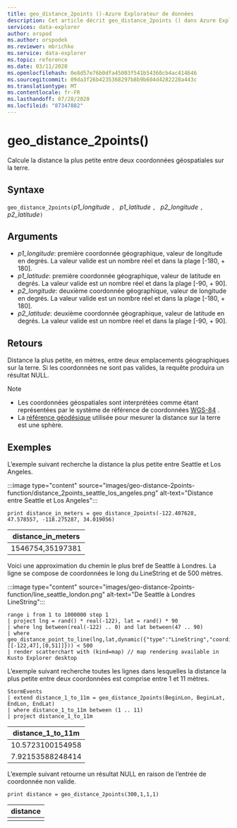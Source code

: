 ```yaml
---
title: geo_distance_2points ()-Azure Explorateur de données
description: Cet article décrit geo_distance_2points () dans Azure Explorateur de données.
services: data-explorer
author: orspod
ms.author: orspodek
ms.reviewer: mbrichko
ms.service: data-explorer
ms.topic: reference
ms.date: 03/11/2020
ms.openlocfilehash: 0e8d57e76b0dfa45003f541b54360cb4ac414646
ms.sourcegitcommit: 09da3f26b4235368297b8b9b604d4282228a443c
ms.translationtype: MT
ms.contentlocale: fr-FR
ms.lasthandoff: 07/28/2020
ms.locfileid: "87347882"
---
```

# <a name="geo_distance_2points"></a>geo_distance_2points()

Calcule la distance la plus petite entre deux coordonnées géospatiales sur la terre.

## <a name="syntax"></a>Syntaxe

`geo_distance_2points(`*p1_longitude* `, ` *p1_latitude* `, ` *p2_longitude* `, ` *p2_latitude*`)`

## <a name="arguments"></a>Arguments

* *p1_longitude*: première coordonnée géographique, valeur de longitude en degrés. La valeur valide est un nombre réel et dans la plage [-180, + 180].
* *p1_latitude*: première coordonnée géographique, valeur de latitude en degrés. La valeur valide est un nombre réel et dans la plage [-90, + 90].
* *p2_longitude*: deuxième coordonnée géographique, valeur de longitude en degrés. La valeur valide est un nombre réel et dans la plage [-180, + 180].
* *p2_latitude*: deuxième coordonnée géographique, valeur de latitude en degrés. La valeur valide est un nombre réel et dans la plage [-90, + 90].

## <a name="returns"></a>Retours

Distance la plus petite, en mètres, entre deux emplacements géographiques sur la terre. Si les coordonnées ne sont pas valides, la requête produira un résultat NULL.

> [!NOTE]
> * Les coordonnées géospatiales sont interprétées comme étant représentées par le système de référence de coordonnées [WGS-84](https://earth-info.nga.mil/GandG/update/index.php?action=home) .
> * La [référence géodésique](https://en.wikipedia.org/wiki/Geodetic_datum) utilisée pour mesurer la distance sur la terre est une sphère.

## <a name="examples"></a>Exemples

L’exemple suivant recherche la distance la plus petite entre Seattle et Los Angeles.

:::image type="content" source="images/geo-distance-2points-function/distance_2points_seattle_los_angeles.png" alt-text="Distance entre Seattle et Los Angeles":::

<!-- csl: https://help.kusto.windows.net/Samples -->
```kusto
print distance_in_meters = geo_distance_2points(-122.407628, 47.578557, -118.275287, 34.019056)
```

| distance_in_meters |
|--------------------|
| 1546754,35197381   |

Voici une approximation du chemin le plus bref de Seattle à Londres. La ligne se compose de coordonnées le long du LineString et de 500 mètres.

:::image type="content" source="images/geo-distance-2points-function/line_seattle_london.png" alt-text="De Seattle à Londres LineString":::

<!-- csl: https://help.kusto.windows.net/Samples -->
```kusto
range i from 1 to 1000000 step 1
| project lng = rand() * real(-122), lat = rand() * 90
| where lng between(real(-122) .. 0) and lat between(47 .. 90)
| where geo_distance_point_to_line(lng,lat,dynamic({"type":"LineString","coordinates":[[-122,47],[0,51]]})) < 500
| render scatterchart with (kind=map) // map rendering available in Kusto Explorer desktop
```

L’exemple suivant recherche toutes les lignes dans lesquelles la distance la plus petite entre deux coordonnées est comprise entre 1 et 11 mètres.

<!-- csl: https://help.kusto.windows.net/Samples -->
```kusto
StormEvents
| extend distance_1_to_11m = geo_distance_2points(BeginLon, BeginLat, EndLon, EndLat)
| where distance_1_to_11m between (1 .. 11)
| project distance_1_to_11m
```

| distance_1_to_11m |
|-------------------|
| 10.5723100154958  |
| 7.92153588248414  |

L’exemple suivant retourne un résultat NULL en raison de l’entrée de coordonnée non valide.

<!-- csl: https://help.kusto.windows.net/Samples -->
```kusto
print distance = geo_distance_2points(300,1,1,1)
```

| distance |
|----------|
|          |
